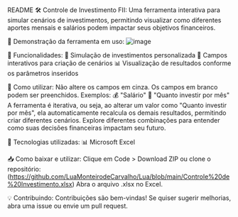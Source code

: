 README
🛠️ Controle de Investimento FII:
Uma ferramenta interativa para simular cenários de investimentos, permitindo visualizar como diferentes aportes mensais e salários podem impactar seus objetivos financeiros.

📸 Demonstração da ferramenta em uso:
![image](https://github.com/user-attachments/assets/5d34e060-583e-4ff1-8e1b-22e22f04d4f7)

🚀 Funcionalidades:
🔢 Simulação de investimentos personalizada
🔄 Campos interativos para criação de cenários
📊 Visualização de resultados conforme os parâmetros inseridos

📖 Como utilizar:
Não altere os campos em cinza. 
Os campos em branco podem ser preenchidos.
Exemplos:
💰 "Salário"
💸 "Quanto investir por mês"
A ferramenta é iterativa, ou seja, ao alterar um valor como "Quanto investir por mês", ela automaticamente recalcula os demais resultados, permitindo criar diferentes cenários.
Explore diferentes combinações para entender como suas decisões financeiras impactam seu futuro.

🧠 Tecnologias utilizadas:
📊 Microsoft Excel

📥 Como baixar e utilizar:
Clique em Code > Download ZIP ou clone o repositório:
(https://github.com/LuaMonteirodeCarvalho/Lua/blob/main/Controle%20de%20Investimento.xlsx)
Abra o arquivo .xlsx no Excel.

💡 Contribuindo:
Contribuições são bem-vindas! Se quiser sugerir melhorias, abra uma issue ou envie um pull request.

